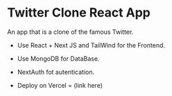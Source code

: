 # Twitter Clone React App

An app that is a clone of the famous Twitter.

- Use React + Next JS and TailWind for the Frontend.

- Use MongoDB for DataBase.

- NextAuth fot autentication.

- Deploy on Vercel = (link here)